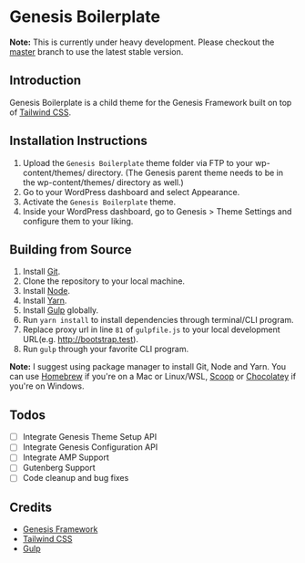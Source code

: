 # Genesis Boilerplate

**Note:** This is currently under heavy development. Please checkout the [master](https://github.com/webdevsuperfast/genesis-boilerplate/tree/master) branch to use the latest stable version.

## Introduction

Genesis Boilerplate is a child theme for the Genesis Framework built on top of [Tailwind CSS](https://tailwindcss.com).

## Installation Instructions

1. Upload the `Genesis Boilerplate` theme folder via FTP to your wp-content/themes/ directory. (The Genesis parent theme needs to be in the wp-content/themes/ directory as well.)
2. Go to your WordPress dashboard and select Appearance.
3. Activate the `Genesis Boilerplate` theme.
4. Inside your WordPress dashboard, go to Genesis > Theme Settings and configure them to your liking.

## Building from Source

1. Install [Git](https://git-scm.com/).
2. Clone the repository to your local machine.
3. Install [Node](https://nodejs.org/en/).
4. Install [Yarn](https://yarnpkg.org/).
5. Install [Gulp](https://gulpjs.com/) globally.
6. Run `yarn install` to install dependencies through terminal/CLI program.
6. Replace proxy url in line `81` of `gulpfile.js` to your local development URL(e.g. http://bootstrap.test).
7. Run `gulp` through your favorite CLI program.

**Note:** I suggest using package manager to install Git, Node and Yarn. You can use [Homebrew](httsp://brew.sh) if you're on a Mac or Linux/WSL, [Scoop](https://scoop.sh) or [Chocolatey](https://chocolatey.org/) if you're on Windows.

## Todos

- [ ] Integrate Genesis Theme Setup API
- [ ] Integrate Genesis Configuration API
- [ ] Integrate AMP Support
- [ ] Gutenberg Support
- [ ] Code cleanup and bug fixes

## Credits

* [Genesis Framework](http://my.studiopress.com/themes/genesis/)
* [Tailwind CSS](https://tailwindcss.com)
* [Gulp](http://gulpjs.com/)